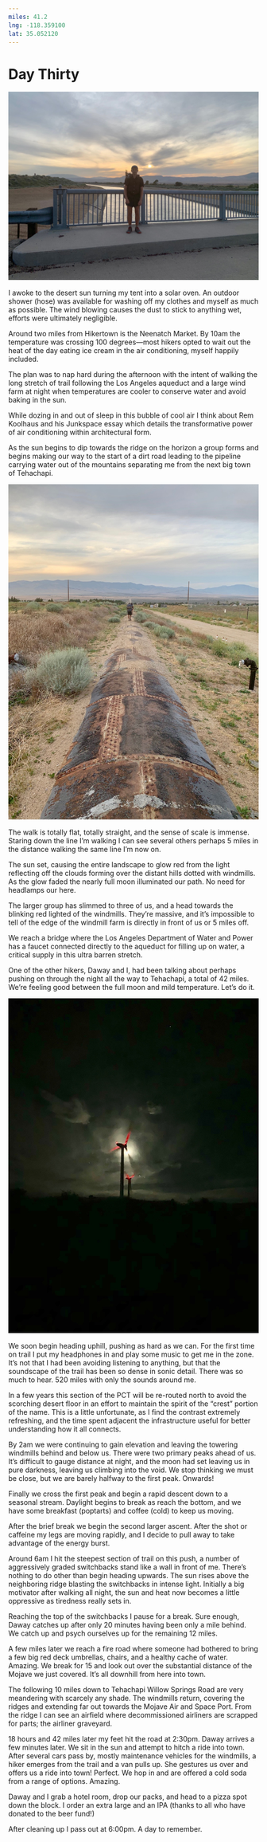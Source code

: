 ```yaml
---
miles: 41.2
lng: -118.359100
lat: 35.052120
---
```


# Day Thirty

![r:75](2019-06-11.jpeg)

I awoke to the desert sun turning my tent into a solar oven. An outdoor shower (hose) was available for washing off my clothes and myself as much as possible. The wind blowing causes the dust to stick to anything wet, efforts were ultimately negligible.

Around two miles from Hikertown is the Neenatch Market. By 10am the temperature was crossing 100 degrees—most hikers opted to wait out the heat of the day eating ice cream in the air conditioning, myself happily included.

<!-- more -->

The plan was to nap hard during the afternoon with the intent of walking the long stretch of trail following the Los Angeles aqueduct and a large wind farm at night when temperatures are cooler to conserve water and avoid baking in the sun.

While dozing in and out of sleep in this bubble of cool air I think about Rem Koolhaus and his Junkspace essay which details the transformative power of air conditioning within architectural form.

As the sun begins to dip towards the ridge on the horizon a group forms and begins making our way to the start of a dirt road leading to the pipeline carrying water out of the mountains separating me from the next big town of Tehachapi.

![r:133](2019-06-11-2.jpeg)

The walk is totally flat, totally straight, and the sense of scale is immense. Staring down the line I’m walking I can see several others perhaps 5 miles in the distance walking the same line I’m now on.

The sun set, causing the entire landscape to glow red from the light reflecting off the clouds forming over the distant hills dotted with windmills. As the glow faded the nearly full moon illuminated our path. No need for headlamps our here.

The larger group has slimmed to three of us, and a head towards the blinking red lighted of the windmills. They’re massive, and it’s impossible to tell of the edge of the windmill farm is directly in front of us or 5 miles off.

We reach a bridge where the Los Angeles Department of Water and Power has a faucet connected directly to the aqueduct for filling up on water, a critical supply in this ultra barren stretch.

One of the other hikers, Daway and I, had been talking about perhaps pushing on through the night all the way to Tehachapi, a total of 42 miles. We’re feeling good between the full moon and mild temperature. Let’s do it.

![r:133](2019-06-11-3.jpeg)

We soon begin heading uphill, pushing as hard as we can. For the first time on trail I put my headphones in and play some music to get me in the zone. It’s not that I had been avoiding listening to anything, but that the soundscape of the trail has been so dense in sonic detail. There was so much to hear. 520 miles with only the sounds around me.

In a few years this section of the PCT will be re-routed north to avoid the scorching desert floor in an effort to maintain the spirit of the “crest” portion of the name. This is a little unfortunate, as I find the contrast extremely refreshing, and the time spent adjacent the infrastructure useful for better understanding how it all connects.

By 2am we were continuing to gain elevation and leaving the towering windmills behind and below us. There were two primary peaks ahead of us. It’s difficult to gauge distance at night, and the moon had set leaving us in pure darkness, leaving us climbing into the void. We stop thinking we must be close, but we are barely halfway to the first peak. Onwards!

Finally we cross the first peak and begin a rapid descent down to a seasonal stream. Daylight begins to break as reach the bottom, and we have some breakfast (poptarts) and coffee (cold) to keep us moving.

After the brief break we begin the second larger ascent. After the shot or caffeine my legs are moving rapidly, and I decide to pull away to take advantage of the energy burst.

Around 6am I hit the steepest section of trail on this push, a number of aggressively graded switchbacks stand like a wall in front of me. There’s nothing to do other than begin heading upwards. The sun rises above the neighboring ridge blasting the switchbacks in intense light. Initially a big motivator after walking all night, the sun and heat now becomes a little oppressive as tiredness really sets in.

Reaching the top of the switchbacks I pause for a break. Sure enough, Daway catches up after only 20 minutes having been only a mile behind. We catch up and psych ourselves up for the remaining 12 miles.

A few miles later we reach a fire road where someone had bothered to bring a few big red deck umbrellas, chairs, and a healthy cache of water. Amazing. We break for 15 and look out over the substantial distance of the Mojave we just covered. It’s all downhill from here into town.

The following 10 miles down to Tehachapi Willow Springs Road are very meandering with scarcely any shade. The windmills return, covering the ridges and extending far out towards the Mojave Air and Space Port. From the ridge I can see an airfield where decommissioned airliners are scrapped for parts; the airliner graveyard.

18 hours and 42 miles later my feet hit the road at 2:30pm. Daway arrives a few minutes later. We sit in the sun and attempt to hitch a ride into town. After several cars pass by, mostly maintenance vehicles for the windmills, a hiker emerges from the trail and a van pulls up. She gestures us over and offers us a ride into town! Perfect. We hop in and are offered a cold soda from a range of options. Amazing.

Daway and I grab a hotel room, drop our packs, and head to a pizza spot down the block. I order an extra large and an IPA (thanks to all who have donated to the beer fund!)

After cleaning up I pass out at 6:00pm. A day to remember.